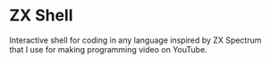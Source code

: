# ZX Shell
Interactive shell for coding in any language inspired by ZX Spectrum<br>
that I use for making programming video on YouTube.
